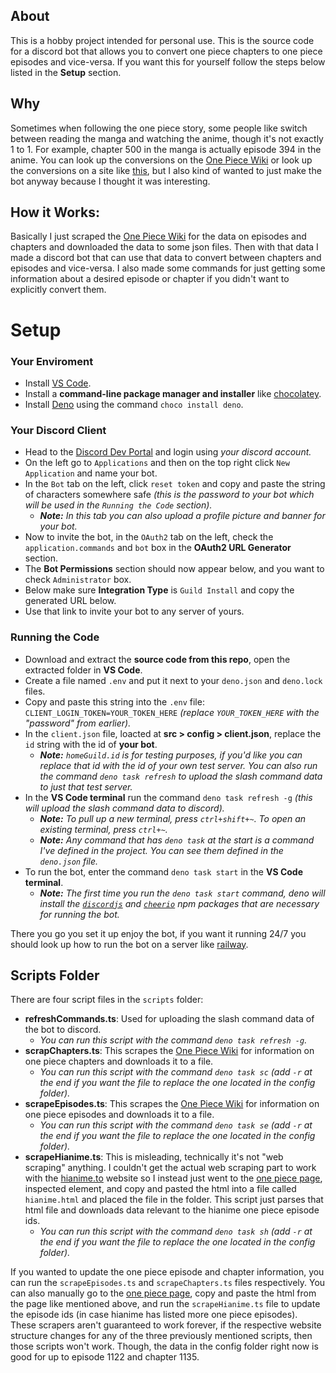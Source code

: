 ## About
This is a hobby project intended for personal use. 
This is the source code for a discord bot that allows you to convert one piece chapters to one piece episodes and vice-versa.
If you want this for yourself follow the steps below listed in the **Setup** section.

## Why
Sometimes when following the one piece story, some people like switch between reading the manga and watching the anime, though it's not exactly 1 to 1.
For example, chapter 500 in the manga is actually episode 394 in the anime. You can look up the conversions on the [One Piece Wiki](https://onepiece.fandom.com/wiki/One_Piece_Wiki) or look up the conversions on a site like [this](https://onepiece.d1g1t.net/), but I also kind of wanted to just make the bot anyway because I thought it was interesting.

## How it Works:
Basically I just scraped the [One Piece Wiki](https://onepiece.fandom.com/wiki/One_Piece_Wiki) for the data on episodes and chapters and downloaded the data to some json files.
Then with that data I made a discord bot that can use that data to convert between chapters and episodes and vice-versa. 
I also made some commands for just getting some information about a desired episode or chapter if you didn't want to explicitly convert them.

# Setup
### Your Enviroment
- Install [VS Code](https://code.visualstudio.com/download).
- Install a **command-line package manager and installer** like [chocolatey](https://chocolatey.org/install#individual).
- Install [Deno](https://docs.deno.com/runtime/getting_started/installation/) using the command `choco install deno`.

### Your Discord Client 
- Head to the [Discord Dev Portal](https://discord.com/developers/) and login using *your discord account.*
- On the left go to `Applications` and then on the top right click `New Application` and name your bot.
- In the `Bot` tab on the left, click `reset token` and copy and paste the string of characters somewhere safe *(this is the password to your bot which will be used in the `Running the Code` section).*
  - ***Note:*** *In this tab you can also upload a profile picture and banner for your bot.*
- Now to invite the bot, in the `OAuth2` tab on the left, check the `application.commands` and `bot` box in the **OAuth2 URL Generator** section.
- The **Bot Permissions** section should now appear below, and you want to check `Administrator` box.
- Below make sure **Integration Type** is `Guild Install` and copy the generated URL below.
- Use that link to invite your bot to any server of yours.

### Running the Code
- Download and extract the **source code from this repo**, open the extracted folder in **VS Code**.
- Create a file named `.env` and put it next to your `deno.json` and `deno.lock` files. 
- Copy and paste this string into the `.env` file: `CLIENT_LOGIN_TOKEN=YOUR_TOKEN_HERE` *(replace `YOUR_TOKEN_HERE` with the "password" from earlier).*
- In the `client.json` file, loacted at **src > config > client.json**, replace the `id` string with the id of **your bot**.
  - ***Note:*** *`homeGuild.id` is for testing purposes, if you'd like you can replace that id with the id of your own test server. You can also run the command `deno task refresh` to upload the slash command data to just that test server.*
- In the **VS Code terminal** run the command `deno task refresh -g` *(this will upload the slash command data to discord).*
  - ***Note:*** *To pull up a new terminal, press `ctrl+shift+~`. To open an existing terminal, press `ctrl+~`.*
  - ***Note:*** *Any command that has `deno task` at the start is a command I've defined in the project. You can see them defined in the `deno.json` file.*
- To run the bot, enter the command `deno task start` in the **VS Code terminal**.
  - ***Note:*** *The first time you run the `deno task start` command, deno will install the [`discordjs`](https://discord.js.org/) and [`cheerio`](https://www.npmjs.com/package/cheerio) npm packages that are necessary for running the bot.*

There you go you set it up enjoy the bot, if you want it running 24/7 you should look up how to run the bot on a server like [railway](https://railway.com/).

## Scripts Folder
There are four script files in the `scripts` folder:
- **refreshCommands.ts**: Used for uploading the slash command data of the bot to discord.
  - *You can run this script with the command `deno task refresh -g`.*
- **scrapChapters.ts**: This scrapes the [One Piece Wiki](https://onepiece.fandom.com/wiki/One_Piece_Wiki) for information on one piece chapters and downloads it to a file.
  - *You can run this script with the command `deno task sc` (add `-r` at the end if you want the file to replace the one located in the config folder).*
- **scrapeEpisodes.ts**: This scrapes the [One Piece Wiki](https://onepiece.fandom.com/wiki/One_Piece_Wiki) for information on one piece episodes and downloads it to a file.
  - *You can run this script with the command `deno task se` (add `-r` at the end if you want the file to replace the one located in the config folder).*
- **scrapeHianime.ts**: This is misleading, technically it's not "web scraping" anything. I couldn't get the actual web scraping part to work with the [hianime.to](https://hianime.to/) website so I instead just went to the [one piece page](https://hianime.to/watch/one-piece-100?ep=2142), inspected element, and copy and pasted the html into a file called `hianime.html` and placed the file in the folder. This script just parses that html file and downloads data relevant to the hianime one piece episode ids.
  - *You can run this script with the command `deno task sh` (add `-r` at the end if you want the file to replace the one located in the config folder).*
  
If you wanted to update the one piece episode and chapter information, you can run the `scrapeEpisodes.ts` and `scrapeChapters.ts` files respectively. 
You can also manually go to the [one piece page](https://hianime.to/watch/one-piece-100?ep=2142), copy and paste the html from the page like mentioned above, and run the `scrapeHianime.ts` file to update the episode ids (in case hianime has listed more one piece episodes).
These scrapers aren't guaranteed to work forever, if the respective website structure changes for any of the three previously mentioned scripts, then those scripts won't work.
Though, the data in the config folder right now is good for up to episode 1122 and chapter 1135.